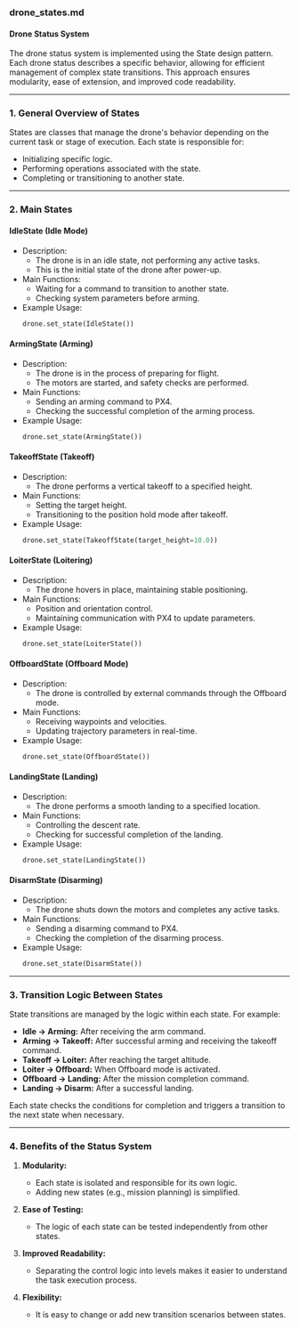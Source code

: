 ### drone_states.md

#### **Drone Status System**

The drone status system is implemented using the State design pattern. Each drone status describes a specific behavior, allowing for efficient management of complex state transitions. This approach ensures modularity, ease of extension, and improved code readability.

---

### **1. General Overview of States**

States are classes that manage the drone's behavior depending on the current task or stage of execution. Each state is responsible for:
- Initializing specific logic.
- Performing operations associated with the state.
- Completing or transitioning to another state.

---

### **2. Main States**

#### **IdleState (Idle Mode)**
- Description:
  - The drone is in an idle state, not performing any active tasks.
  - This is the initial state of the drone after power-up.
- Main Functions:
  - Waiting for a command to transition to another state.
  - Checking system parameters before arming.
- Example Usage:
  ```python
  drone.set_state(IdleState())
  ```

#### **ArmingState (Arming)**
- Description:
  - The drone is in the process of preparing for flight.
  - The motors are started, and safety checks are performed.
- Main Functions:
  - Sending an arming command to PX4.
  - Checking the successful completion of the arming process.
- Example Usage:
  ```python
  drone.set_state(ArmingState())
  ```

#### **TakeoffState (Takeoff)**
- Description:
  - The drone performs a vertical takeoff to a specified height.
- Main Functions:
  - Setting the target height.
  - Transitioning to the position hold mode after takeoff.
- Example Usage:
  ```python
  drone.set_state(TakeoffState(target_height=10.0))
  ```

#### **LoiterState (Loitering)**
- Description:
  - The drone hovers in place, maintaining stable positioning.
- Main Functions:
  - Position and orientation control.
  - Maintaining communication with PX4 to update parameters.
- Example Usage:
  ```python
  drone.set_state(LoiterState())
  ```

#### **OffboardState (Offboard Mode)**
- Description:
  - The drone is controlled by external commands through the Offboard mode.
- Main Functions:
  - Receiving waypoints and velocities.
  - Updating trajectory parameters in real-time.
- Example Usage:
  ```python
  drone.set_state(OffboardState())
  ```

#### **LandingState (Landing)**
- Description:
  - The drone performs a smooth landing to a specified location.
- Main Functions:
  - Controlling the descent rate.
  - Checking for successful completion of the landing.
- Example Usage:
  ```python
  drone.set_state(LandingState())
  ```

#### **DisarmState (Disarming)**
- Description:
  - The drone shuts down the motors and completes any active tasks.
- Main Functions:
  - Sending a disarming command to PX4.
  - Checking the completion of the disarming process.
- Example Usage:
  ```python
  drone.set_state(DisarmState())
  ```

---

### **3. Transition Logic Between States**

State transitions are managed by the logic within each state. For example:
- **Idle → Arming:** After receiving the arm command.
- **Arming → Takeoff:** After successful arming and receiving the takeoff command.
- **Takeoff → Loiter:** After reaching the target altitude.
- **Loiter → Offboard:** When Offboard mode is activated.
- **Offboard → Landing:** After the mission completion command.
- **Landing → Disarm:** After a successful landing.

Each state checks the conditions for completion and triggers a transition to the next state when necessary.

---

### **4. Benefits of the Status System**

1. **Modularity:**
   - Each state is isolated and responsible for its own logic.
   - Adding new states (e.g., mission planning) is simplified.

2. **Ease of Testing:**
   - The logic of each state can be tested independently from other states.

3. **Improved Readability:**
   - Separating the control logic into levels makes it easier to understand the task execution process.

4. **Flexibility:**
   - It is easy to change or add new transition scenarios between states.